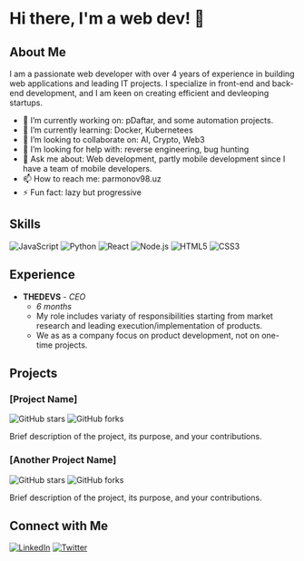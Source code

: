 # Hi there, I'm a web dev! 👋

## About Me
I am a passionate web developer with over 4 years of experience in building web applications and leading IT projects. I specialize in front-end and back-end development, and I am keen on creating efficient and devleoping startups.

- 🔭 I’m currently working on: pDaftar, and some automation projects.
- 🌱 I’m currently learning: Docker, Kubernetees
- 👯 I’m looking to collaborate on: AI, Crypto, Web3
- 🤔 I’m looking for help with: reverse engineering, bug hunting
- 💬 Ask me about: Web development, partly mobile development since I have a team of mobile developers.
- 📫 How to reach me: parmonov98.uz
- ⚡ Fun fact: lazy but progressive

## Skills
![JavaScript](https://img.shields.io/badge/-JavaScript-yellow?logo=javascript&logoColor=white&style=for-the-badge)
![Python](https://img.shields.io/badge/-Python-blue?logo=python&logoColor=white&style=for-the-badge)
![React](https://img.shields.io/badge/-React-blue?logo=react&logoColor=white&style=for-the-badge)
![Node.js](https://img.shields.io/badge/-Node.js-green?logo=node.js&logoColor=white&style=for-the-badge)
![HTML5](https://img.shields.io/badge/-HTML5-orange?logo=html5&logoColor=white&style=for-the-badge)
![CSS3](https://img.shields.io/badge/-CSS3-blue?logo=css3&logoColor=white&style=for-the-badge)

## Experience
- **THEDEVS** - _CEO_
  - *6 months*
  - My role includes variaty of responsibilities starting from market research and leading execution/implementation of products.
  - We as as a company focus on product development, not on one-time projects.

## Projects
### [Project Name]
![GitHub stars](https://img.shields.io/github/stars/[your-username]/[repo-name]?style=social)
![GitHub forks](https://img.shields.io/github/forks/[your-username]/[repo-name]?style=social)

Brief description of the project, its purpose, and your contributions.

### [Another Project Name]
![GitHub stars](https://img.shields.io/github/stars/[your-username]/[repo-name]?style=social)
![GitHub forks](https://img.shields.io/github/forks/[your-username]/[repo-name]?style=social)

Brief description of the project, its purpose, and your contributions.

## Connect with Me
[![LinkedIn](https://img.shields.io/badge/-LinkedIn-blue?logo=linkedin&logoColor=white&style=for-the-badge)](https://www.linkedin.com/in/[your-linkedin-username]/)
[![Twitter](https://img.shields.io/badge/-Twitter-blue?logo=twitter&logoColor=white&style=for-the-badge)](https://twitter.com/[your-twitter-username]/)
